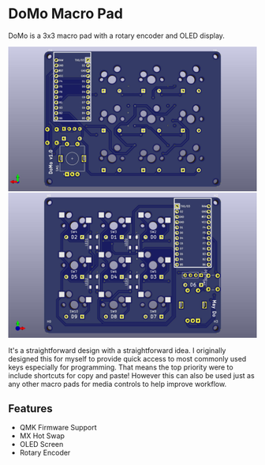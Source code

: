 # DoMo Macro Pad

DoMo is a 3x3 macro pad with a rotary encoder and OLED display.

![PCB render](PCB/DoMo-pcb-render-front.jpg)
![PCB render](PCB/DoMo-pcb-render-back.jpg)

It's a straightforward design with a straightforward idea. I originally designed this for myself to provide quick access to most commonly used keys especially for programming. That means the top priority were to include shortcuts for copy and paste! However this can also be used just as any other macro pads for media controls to help improve workflow.

## Features

- QMK Firmware Support
- MX Hot Swap
- OLED Screen
- Rotary Encoder
